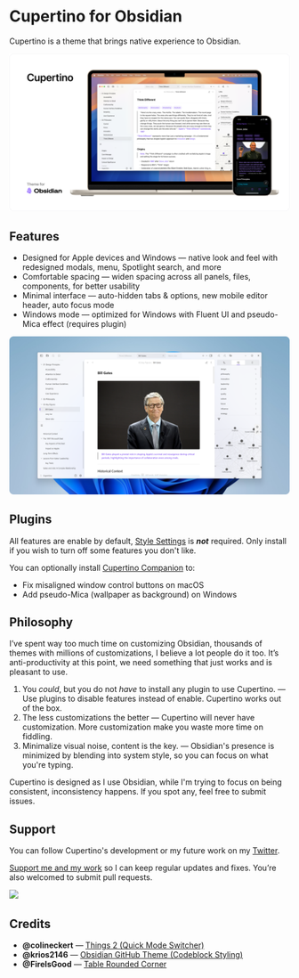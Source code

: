 # Cupertino for Obsidian

Cupertino is a theme that brings native experience to Obsidian.

<img alt="Shows an illustrated sun in light mode and a moon with stars in dark mode." src="img/hero.png">

## Features

- Designed for Apple devices and Windows — native look and feel with redesigned modals, menu, Spotlight search, and more
- Comfortable spacing — widen spacing across all panels, files, components, for better usability
- Minimal interface — auto-hidden tabs & options, new mobile editor header, auto focus mode
- Windows mode — optimized for Windows with Fluent UI and pseudo-Mica effect (requires plugin)

<img alt="Shows an illustrated sun in light mode and a moon with stars in dark mode." src="img/windows.png">

## Plugins

All features are enable by default, [Style Settings](https://github.com/mgmeyers/obsidian-style-settings) is **_not_** required. Only install if you wish to turn off some features you don't like.

You can optionally install [Cupertino Companion](https://github.com/aaaaalexis/obsidian-cupertino-companion/) to:

- Fix misaligned window control buttons on macOS
- Add pseudo-Mica (wallpaper as background) on Windows

## Philosophy

I’ve spent way too much time on customizing Obsidian, thousands of themes with millions of customizations, I believe a lot people do it too. It’s anti-productivity at this point, we need something that just works and is pleasant to use.

1. You _could_, but you do not _have_ to install any plugin to use Cupertino. — Use plugins to disable features instead of enable. Cupertino works out of the box.
2. The less customizations the better — Cupertino will never have customization. More customization make you waste more time on fiddling.
3. Minimalize visual noise, content is the key. — Obsidian's presence is minimized by blending into system style, so you can focus on what you're typing.

Cupertino is designed as I use Obsidian, while I'm trying to focus on being consistent, inconsistency happens. If you spot any, feel free to submit issues.

## Support

You can follow Cupertino's development or my future work on my [Twitter](https://x.com/cittoj).

[Support me and my work](https://www.buymeacoffee.com/cittoj) so I can keep regular updates and fixes. You’re also welcomed to submit pull requests.

<a href="https://www.buymeacoffee.com/cittoj"><img src="https://img.buymeacoffee.com/button-api/?text=Buy me a coffee&emoji=☕&slug=cittoj&button_colour=BD5FFF&font_colour=ffffff&font_family=Inter&outline_colour=000000&coffee_colour=FFDD00" /></a>

## Credits

- **@colineckert** — [Things 2 (Quick Mode Switcher)](https://github.com/colineckert/obsidian-things)
- **@krios2146** — [Obsidian GitHub Theme (Codeblock Styling)](https://github.com/krios2146/obsidian-theme-github)
- **@FireIsGood** — [Table Rounded Corner](https://forum.obsidian.md/t/60551)
